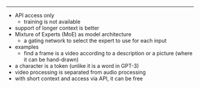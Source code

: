 
____

- API access only
  * training is not available
- support of longer context is better
- Mixture of Experts (MoE) as model architecture
  * a gating network to select the expert to use for each input
- examples
  * find a frame is a video according to a description or a picture (where it
    can be hand-drawn)
- a character is a token (unlike it is a word in GPT-3)
- video processing is separated from audio processing
- with short context and access via API, it can be free
